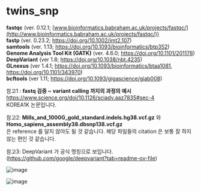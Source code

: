 # twins_snp

**fastqc** (ver. 0.12.1; [www.bioinformatics.babraham.ac.uk/projects/fastqc/](http://www.bioinformatics.babraham.ac.uk/projects/fastqc/))   
**fastp** (ver. 0.23.2; https://doi.org/10.1002/imt2.107)   
**samtools** (ver. 1.13; https://doi.org/10.1093/bioinformatics/btp352)   
**Genome Analysis Tool Kit (GATK)** (ver. 4.6.0; https://doi.org/10.1101/201178)   
**DeepVariant** (ver 1.8; https://doi.org/10.1038/nbt.4235)   
**GLnexus** (ver 1.4.1; https://doi.org/10.1093/bioinformatics/btaa1081, https://doi.org/10.1101/343970)   
**bcftools** (ver 1.11; https://doi.org/10.1093/gigascience/giab008)   
   
   
   
참고1 : **fastq 검증 ~ variant calling 까지의 과정의 예시**   
https://www.science.org/doi/10.1126/sciadv.aaz7835#sec-4   
KOREA1K 논문입니다.   
   
참고2: **Mills_and_1000G_gold_standard.indels.hg38.vcf.gz** 와 **Homo_sapiens_assembly38.dbsnp138.vcf.gz**   
은 reference 를 달지 않아도 될 것 같습니다. 해당 파일들의 citation 은 보통 잘 하지 않는 편인 것 같습니다.   
   
참고3: DeepVariant 가 공식 명칭으로 보입니다.   (https://github.com/google/deepvariant?tab=readme-ov-file)


![image](https://github.com/user-attachments/assets/2ac61035-e421-408d-bdc9-1769ca72c6c8)

![image](https://github.com/user-attachments/assets/3b9351a4-7e86-4836-9a93-f1b8d1d4c471)


